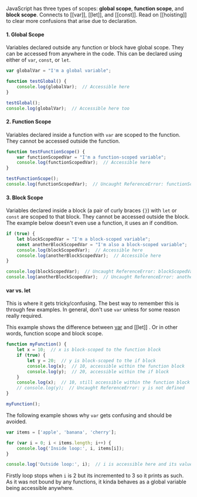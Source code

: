 
JavaScript has three types of scopes: **global scope**, **function scope**, and **block scope**. Connects to [[var]], [[let]], and [[const]]. Read on [[hoisting]] to clear more confusions that arise due to declaration.

#### 1. Global Scope

Variables declared outside any function or block have global scope. They can be accessed from anywhere in the code. This can be declared using either of `var`, `const`, or `let`. 

```js
var globalVar = "I'm a global variable";

function testGlobal() {
    console.log(globalVar);  // Accessible here
}

testGlobal();
console.log(globalVar);  // Accessible here too

```

#### 2. Function Scope

Variables declared inside a function with `var` are scoped to the function. They cannot be accessed outside the function.
```js
function testFunctionScope() {
    var functionScopedVar = "I'm a function-scoped variable";
    console.log(functionScopedVar);  // Accessible here
}

testFunctionScope();
console.log(functionScopedVar);  // Uncaught ReferenceError: functionScopedVar is not defined

```

#### 3. Block Scope

Variables declared inside a block (a pair of curly braces `{}`) with `let` or `const` are scoped to that block. They cannot be accessed outside the block. The example below doesn't even use a function, it uses an if condition.

```js
if (true) {
    let blockScopedVar = "I'm a block-scoped variable";
    const anotherBlockScopedVar = "I'm also a block-scoped variable";
    console.log(blockScopedVar);  // Accessible here
    console.log(anotherBlockScopedVar);  // Accessible here
}

console.log(blockScopedVar);  // Uncaught ReferenceError: blockScopedVar is not defined
console.log(anotherBlockScopedVar);  // Uncaught ReferenceError: anotherBlockScopedVar is not defined

```

#### var vs. let

This is where it gets tricky/confusing. The best way to remember this is through few examples. In general, don't use `var` unless for some reason really required.

This example shows the difference between [var](var.md) and [[let]] . Or in other words, function scope and block scope.

```js
function myFunction() {
    let x = 10;  // x is block-scoped to the function block
    if (true) {
        let y = 20;  // y is block-scoped to the if block
        console.log(x);  // 10, accessible within the function block
        console.log(y);  // 20, accessible within the if block
    }
    console.log(x);  // 10, still accessible within the function block
    // console.log(y);  // Uncaught ReferenceError: y is not defined
}

myFunction();

```

The following example shows why `var` gets confusing and should be avoided. 

```js
var items = ['apple', 'banana', 'cherry'];

for (var i = 0; i < items.length; i++) {
    console.log('Inside loop:', i, items[i]);
}

console.log('Outside loop:', i);  // i is accessible here and its value is items.length which is 3 in this case
```

Firstly loop stops when `i` is 2 but its incremented to 3 so it prints as such. As it was not bound by any functions, it kinda behaves as a global variable being accessible anywhere.